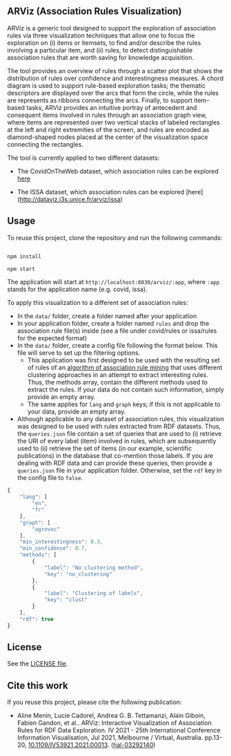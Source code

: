 ## ARViz (Association Rules Visualization)

ARViz is a generic tool designed to support the exploration of association rules via three visualization techniques that allow one to focus the exploration on (i) items or itemsets, to find and/or describe the rules involving a particular item, and (ii) rules, to detect distinguishable association rules that are worth saving for knowledge acquisition. 

The tool provides an overview of rules through a scatter plot that shows the distribution of rules over confidence and interestingness measures. A chord diagram is used to support rule-based exploration tasks; the thematic descriptors are displayed over the arcs that form the circle, while the rules are represents as ribbons connecting the arcs. Finally, to support item-based tasks, ARViz provides an intuitive portray of antecedent and consequent items involved in rules through an association graph view, where items are represented over two vertical stacks of labeled rectangles at the left and right extremities of the screen, and rules are encoded as diamond-shaped nodes placed at the center of the visualization space connecting the rectangles. 

The tool is currently applied to two different datasets:

- The CovidOnTheWeb dataset, which association rules can be explored [here](http://dataviz.i3s.unice.fr/arviz/covid)

- The ISSA dataset, which association rules can be explored [here] (http://dataviz.i3s.unice.fr/arviz/issa)

## Usage

To reuse this project, clone the repository and run the following commands:

```bash

npm install 

npm start

```

The application will start at `http://localhost:8030/arviz/:app`, where `:app` stands for the application name (e.g. covid, issa).

To apply this visualization to a different set of association rules:

- In the `data/` folder, create a folder named after your application 
- In your application folder, create a folder named `rules` and drop the association rule file(s) inside (see a file under covid/rules or issa/rules for the expected format)
- In the `data/` folder, create a config file following the format below. This file will serve to set up the filtering options. 
    - This application was first designed to be used with the resulting set of rules of an [algorithm of association rule mining](https://github.com/Wimmics/association-rules-mining) that uses different clustering approaches in an attempt to extract interesting rules. Thus, the methods array, contain the different methods used to extract the rules. If your data do not contain such information, simply provide an empty array. 
    - The same applies for `lang` and `graph` keys; if this is not applicable to your data, provide an empty array.
- Although applicable to any dataset of association rules, this visualization was designed to be used with rules extracted from RDF datasets. Thus, the `queries.json` file contain a set of queries that are used to (i) retrieve the URI of every label (item) involved in rules, which are subsequently used to (ii) retrieve the set of items (in our example, scientific publications) in the database that co-mention those labels. If you are dealing with RDF data and can provide these queries, then provide a `queries.json` file in your application folder. Otherwise, set the `rdf` key in the config file to `false`.

```js
{
    "lang": [
        "en",
        "fr"
    ],
    "graph": [
        "agrovoc"
    ],
    "min_interestingness": 0.3,
    "min_confidence": 0.7,
    "methods": [
        {
            "label": "No clustering method",
            "key": "no_clustering"
        },
        {
            "label": "Clustering of labels",
            "key": "clust"
        }
    ],
    "rdf": true
}
```

## License

See the [LICENSE file](LICENSE).

## Cite this work

If you reuse this project, please cite the following publication:

- Aline Menin, Lucie Cadorel, Andrea G. B. Tettamanzi, Alain Giboin, Fabien Gandon, et al.. ARViz: Interactive Visualization of Association Rules for RDF Data Exploration. IV 2021 - 25th International Conference Information Visualisation, Jul 2021, Melbourne / Virtual, Australia. pp.13-20, [10.1109/IV53921.2021.00013](https://dx.doi.org/10.1109/IV53921.2021.00013). ([hal-03292140](https://hal.archives-ouvertes.fr/hal-03292140))
